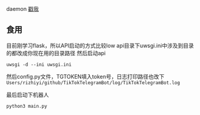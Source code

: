 daemon [戳我](https://cdn.jsdelivr.net/gh/AlphaBrock/md_img/macos/20200821112721.mp4)

## 食用

目前刚学习flask，所以API启动的方式比较low
api目录下uwsgi.ini中涉及到目录的都改成你现在用的目录路径
然后启动api
```
uwsgi -d --ini uwsgi.ini
```

然后config.py文件，TGTOKEN填入token号，日志打印路径也改下`Users/rizhiyi/github/TikTokTelegramBot/log/TikTokTelegramBot.log`

最后启动下机器人
```
python3 main.py
```


